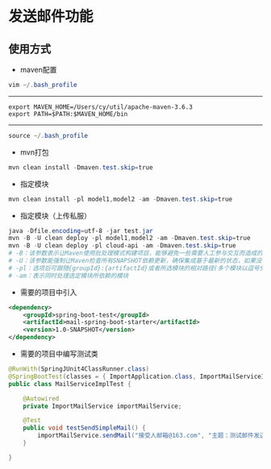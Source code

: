 # 发送邮件功能
## 使用方式
- maven配置
```powershell
vim ~/.bash_profile
````
- - -
```text
export MAVEN_HOME=/Users/cy/util/apache-maven-3.6.3
export PATH=$PATH:$MAVEN_HOME/bin
```

- - -
```powershell
source ~/.bash_profile
```

- mvn打包
```powershell
mvn clean install -Dmaven.test.skip=true
```
- 指定模块
```powershell
mvn clean install -pl model1,model2 -am -Dmaven.test.skip=true
```

- 指定模块（上传私服）
```powershell
java -Dfile.encoding=utf-8 -jar test.jar
mvn -B -U clean deploy -pl model1,model2 -am -Dmaven.test.skip=true
mvn -B -U clean deploy -pl cloud-api -am -Dmaven.test.skip=true
# -B：该参数表示让Maven使用批处理模式构建项目，能够避免一些需要人工参与交互而造成的挂起状态。
# -U：该参数能强制让Maven检查所有SNAPSHOT依赖更新，确保集成基于最新的状态，如果没有该参数，Maven默认以天为单位检查更新，而持续集成的频率应该比这高很多。
# -pl：选项后可跟随{groupId}:{artifactId}或者所选模块的相对路径(多个模块以逗号分隔)
# -am：表示同时处理选定模块所依赖的模块
```

- 需要的项目中引入
```xml
<dependency>
    <groupId>spring-boot-test</groupId>
    <artifactId>mail-spring-boot-starter</artifactId>
    <version>1.0-SNAPSHOT</version>
</dependency>
```

- 需要的项目中编写测试类
```java
@RunWith(SpringJUnit4ClassRunner.class)
@SpringBootTest(classes = { ImportApplication.class, ImportMailServiceImpl.class }, webEnvironment = SpringBootTest.WebEnvironment.RANDOM_PORT)//配置启动类
public class MailServiceImplTest {

    @Autowired
    private ImportMailService importMailService;

    @Test
    public void testSendSimpleMail() {
        importMailService.sendMail("接受人邮箱@163.com", "主题：测试邮件发送", "测试邮件发送是否可用");
    }

}
```

